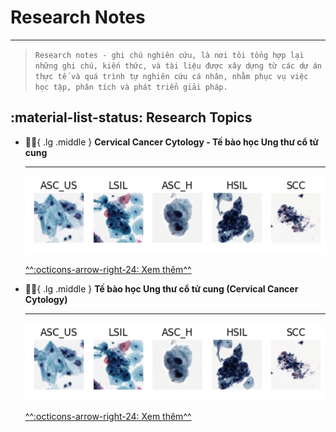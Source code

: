 # Research Notes
---

> ```Research notes - ghi chú nghiên cứu, là nơi tôi tổng hợp lại những ghi chú, kiến thức, và tài liệu được xây dựng từ các dự án thực tế và quá trình tự nghiên cứu cá nhân, nhằm phục vụ việc học tập, phân tích và phát triển giải pháp.```


## :material-list-status: Research Topics

<div class="grid cards" markdown>

-   :health_worker:{ .lg .middle } __Cervical Cancer Cytology - Tế bào học Ung thư cổ tử cung__

    ---
    ![](images/datasets.png)

    [^^:octicons-arrow-right-24: Xem thêm^^](../research-logs/cervical-cancer-cytology.md)

-   :health_worker:{ .lg .middle } __Tế bào học Ung thư cổ tử cung (Cervical Cancer Cytology)__

    ---
    ![](images/datasets.png)

    [^^:octicons-arrow-right-24: Xem thêm^^](../research-logs/cervical-cancer-cytology.md)

</div>


